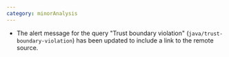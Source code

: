 ```yaml
---
category: minorAnalysis
---
```

* The alert message for the query "Trust boundary violation" (`java/trust-boundary-violation`) has been updated to include a link to the remote source.